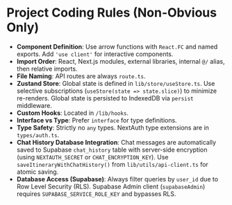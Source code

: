 # Project Coding Rules (Non-Obvious Only)
- **Component Definition**: Use arrow functions with `React.FC` and named exports. Add `'use client'` for interactive components.
- **Import Order**: React, Next.js modules, external libraries, internal `@/` alias, then relative imports.
- **File Naming**: API routes are always `route.ts`.
- **Zustand Store**: Global state is defined in `lib/store/useStore.ts`. Use selective subscriptions (`useStore(state => state.slice)`) to minimize re-renders. Global state is persisted to IndexedDB via `persist` middleware.
- **Custom Hooks**: Located in `/lib/hooks`.
- **Interface vs Type**: Prefer `interface` for type definitions.
- **Type Safety**: Strictly no `any` types. NextAuth type extensions are in `types/auth.ts`.
- **Chat History Database Integration**: Chat messages are automatically saved to Supabase `chat_history` table with server-side encryption (using `NEXTAUTH_SECRET` or `CHAT_ENCRYPTION_KEY`). Use `saveItineraryWithChatHistory()` from `lib/utils/api-client.ts` for atomic saving.
- **Database Access (Supabase)**: Always filter queries by `user_id` due to Row Level Security (RLS). Supabase Admin client (`supabaseAdmin`) requires `SUPABASE_SERVICE_ROLE_KEY` and bypasses RLS.
